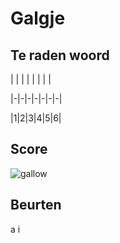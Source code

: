 # Galgje

## Te raden woord

| | | | | | | |

|-|-|-|-|-|-|-|

|1|2|3|4|5|6|

## Score
![gallow](./images/3.png)

## Beurten
a
i